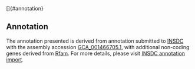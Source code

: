 []{#annotation}

Annotation
----------

The annotation presented is derived from annotation submitted to
[INSDC](http://www.insdc.org) with the assembly accession
[GCA\_001466705.1](http://www.ebi.ac.uk/ena/data/view/GCA_001466705.1),
with additional non-coding genes derived from
[Rfam](http://rfam.xfam.org/). For more details, please visit [INSDC
annotation
import](http://ensemblgenomes.org/info/data/insdc_annotation).
